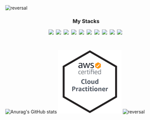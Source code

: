

![reversal](https://capsule-render.vercel.app/api?type=waving&reversal=false&color=30A9DE&height=105&section=header&text=%20Jinsol_Lee&fontColor=ececec&fontSize=70&animation=twinkling)
<p align="center">
    <h3 align="center">My Stacks</h3>
    <div align="center">
        <img src="https://img.shields.io/badge/typescript-%23007ACC.svg?style=for-the-badge&logo=typescript&logoColor=white"/></a>&nbsp
        <img src="https://img.shields.io/badge/react-%2320232a.svg?style=for-the-badge&logo=react&logoColor=%2361DAFB"/></a>&nbsp
        <img src="https://img.shields.io/badge/react_native-%2320232a.svg?style=for-the-badge&logo=react&logoColor=%2361DAFB"/></a>&nbsp
        <img src="https://img.shields.io/badge/redux-%23593d88.svg?style=for-the-badge&logo=redux&logoColor=white"/></a>&nbsp
        <img src="https://img.shields.io/badge/Next-black?style=for-the-badge&logo=next.js&logoColor=white"/></a>&nbsp
        <img src="https://img.shields.io/badge/vuejs-%2335495e.svg?style=for-the-badge&logo=vuedotjs&logoColor=%234FC08D"/></a>&nbsp
        <img src="https://img.shields.io/badge/kotlin-%230095D5.svg?style=for-the-badge&logo=kotlin&logoColor=white"/></a>&nbsp
        <img src="https://img.shields.io/badge/spring-%236DB33F.svg?style=for-the-badge&logo=spring&logoColor=white"/></a>&nbsp
        <img src="https://img.shields.io/badge/MongoDB-%234ea94b.svg?style=for-the-badge&logo=mongodb&logoColor=white"/></a>&nbsp
        <img src="https://img.shields.io/badge/python-3670A0?style=for-the-badge&logo=python&logoColor=ffdd54"/></a>&nbsp
    </div>
</p>
<br>

![Anurag's GitHub stats](https://github-readme-stats.vercel.app/api?username=sloppy-cat&theme=dark&show_icons=true)
![AWSBadge](/aws-certified-cloud-practitioner.png)
![reversal](https://capsule-render.vercel.app/api?type=waving&reversal=true&color=30A9DE&height=105&section=footer&fontColor=ececec&fontSize=70&animation=twinkling)


